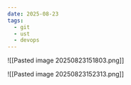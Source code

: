 ```yaml
---
date: 2025-08-23
tags:
  - git
  - ust
  - devops
---
```

![[Pasted image 20250823151803.png]]

![[Pasted image 20250823152313.png]]

